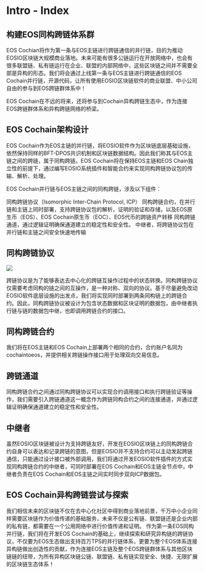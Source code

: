 # Intro - Index

## 构建EOS同构跨链体系群

EOS Cochian将作为第一条与EOS主链进行跨链通信的并行链，目的为推动EOSIO区块链大规模商业落地。未来可能有很多公链运行在开放网络中，也会有很多联盟链、私有链运行在企业、联盟的内部网络中，这些区块链之间并不需要全部是异构的形态。我们将会通过上线第一条与EOS主链进行跨链通信的EOS Cochain并行链，开源代码，让所有使用EOSIO区块链软件的商业联盟、中小公司自由的参与到EOS跨链群体系中！

EOS Cochain在不远的将来，还将参与到Cochain异构跨链生态中，作为连接EOS跨链群体系和异构跨链网络的桥梁。

## EOS Cochain架构设计

EOS Cochain作为EOS主链的并行链，将EOSIO软件作为区块链底层基础设施，依然保持同样的BFT-DPOS共识机制和区块链数据结构。因此我们称其与EOS主链之间的跨链，属于同构跨链。EOS Cochain将在保持EOS主链和EOS
Chain独立性的前提下，通过编写EOSIO系统插件和智能合约来实现同构跨链协议包的传输、解析、处理。

EOS Cochain并行链与EOS主链之间的同构跨链，涉及以下组件：

同构跨链协议（Isomorphic Inter-Chain Protocol, ICP）
同构跨链合约，在并行链和主链上同时部署，支持跨链协议包的解析，证明的验证和存储，以及EOS原生币（EOS）、EOS Cochain原生币（EOC）、EOS代币的跨链资产转移
同构跨链通道，通过逻辑证明确保通道建立的稳定性和安全性。
中继者，将跨链协议包在并行链和主链之间安全快速地传输

## 同构跨链协议

<img src="/images/eos-cochain.jpg" style="max-height: 350px">

跨链协议是为了能够表达去中心化的跨链互操作过程中的状态转换。同构跨链协议仅需要考虑同构的链之间的互操作，是一种对称、双向的协议。基于尽量避免改动EOSIO软件底层设施的出发点，我们将实现同时部署到两条同构链上的跨链合约。因此，同构跨链协议被设计为包含状态数据和区块证明的数据包，由中继者执行链与链的数据包中继，也即调用跨链合约的接口。

## 同构跨链合约

我们将在EOS主链和EOS Cochain上部署两个相同的合约，合约账户名同为cochaintoeos，并提供相关跨链操作接口用于处理双向交易信息。

## 跨链通道

同构跨链合约之间通过同构跨链协议可以实现合约调用接口和执行跨链验证等操作，我们需要引入跨链通道这一概念作为跨链同构合约之间的连接通道，并通过逻辑证明确保通道建立的稳定性和安全性。

## 中继者

虽然EOSIO区块链被设计为支持跨链友好，开发在EOSIO区块链上的同构跨链合约自身可以表达和记录跨链的意图，但是EOSIO并不支持合约可以主动发起跨链通信，只能通过设计接口被外部调用，我们将通过开发EOSIO软件插件的方式实现同构跨链合约的中继者，可同时部署在EOS Cochain和EOS主链全节点中，中继者负责在EOS Cochain和EOS主链之间实时同步双向ICP数据包。

## EOS Cochain异构跨链尝试与探索

我们相信未来的区块链不仅在去中心化社区中得到商业落地前景，千万中小企业同样需要区块链作为价值传递的基础服务，未来不仅是公有链、联盟链还是企业内部的私有链，都需要在一个公用网络中进行价值传递和证明。 作为第一条EOS同构并行链，我们将在开发EOS Cochain的基础上，继续探索和研究异构链的跨链协议，不仅要为EOS生态做出支持百万TPS的并行链体系，更要为整个EOS体系连接异构链做出创造性的贡献，作为连接EOS主链及整个EOS跨链群体系与其他区块链链的纽带，为所有异构区块链公链、联盟链、私有链实现安全、快捷、无限扩展的区块链生态体系！


